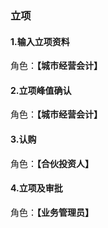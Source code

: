 ### 立项

#### 1.输入立项资料

角色：**【城市经营会计】**



#### 2.立项峰值确认

角色：**【城市经营会计】**

#### 3.认购

角色：**【合伙投资人】**

#### 4.立项及审批

角色：**【业务管理员】**
